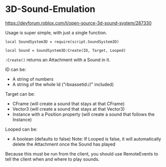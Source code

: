 # 3D-Sound-Emulation

https://devforum.roblox.com/t/open-source-3d-sound-system/287330

Usage is super simple, with just a single function.
```
local SoundSystem3D = require(script.SoundSystem3D)

local Sound = SoundSystem3D:Create(ID, Target, Looped)
```
`:Create()` returns an Attachment with a Sound in it.

ID can be:
* A string of numbers
* A string of the whole Id ("rbxassetid://" included)

Target can be:
* CFrame (will create a sound that stays at that CFrame)
* Vector3 (will create a sound that stays at that Vector3)
* Instance with a Position property (will create a sound that follows the Instance)

Looped can be:
* A boolean (defaults to false)
Note: If Looped is false, it will automatically delete the Attachment once the Sound has played

Because this must be run from the client, you should use RemoteEvents to tell the client when and where to play sounds.
